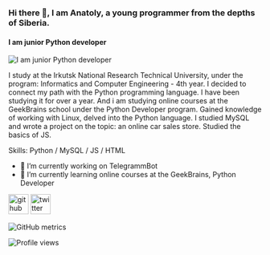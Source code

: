 ### Hi there 👋, I am **Anatoly**, a young programmer from the depths of Siberia.
#### I am junior Python developer 
![I am junior Python developer ](https://img.freepik.com/free-photo/green-gradient-abstract-background-empty-room-with-space-for-your-text-and-picture_1258-52336.jpg?w=996)

I study at the Irkutsk National Research Technical University, under the program: Informatics and Computer Engineering - 4th year. I decided to connect my path with the Python programming language. I have been studying it for over a year. And i am studying online courses at the GeekBrains school under the Python Developer program.
Gained knowledge of working with Linux, delved into the Python language. I studied MySQL and wrote a project on the topic: an online car sales store. Studied the basics of JS.

Skills: Python / MySQL / JS / HTML 

- 🔭 I’m currently working on TelegrammBot  
- 🌱 I’m currently learning online courses at the GeekBrains, Python Developer 


[<img src='https://cdn.jsdelivr.net/npm/simple-icons@3.0.1/icons/github.svg' alt='github' height='40'>](https://github.com/kukymber)  [<img src='https://cdn.jsdelivr.net/npm/simple-icons@3.0.1/icons/twitter.svg' alt='twitter' height='40'>](https://twitter.com/Anatol11_O)  

![GitHub metrics](https://metrics.lecoq.io/kukymber)  

![Profile views](https://gpvc.arturio.dev/kukymber)  
